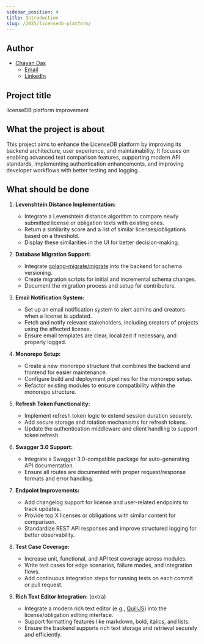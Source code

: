 ```yaml
---
sidebar_position: 4
title: Introduction
slug: /2025/licensedb-platform/
---
```

<!--
SPDX-License-Identifier: CC-BY-SA-4.0

SPDX-FileCopyrightText: 2025 Chayan Das <01chayandas@gmail.com>
-->


## Author

- [Chayan Das](https://github.com/chayandass)
  - [Email](mailto:01chayandas@gmail.com)
  - [LinkedIn](https://www.linkedin.com/in/chayandas0110/)


## Project title


licenseDB platform improvement 
## What the project is about


This project aims to enhance the LicenseDB platform by improving its backend architecture, user experience, and maintainability. It focuses on enabling advanced text comparison features, supporting modern API standards, implementing authentication enhancements, and improving developer workflows with better testing and logging.
## What should be done




1. **Levenshtein Distance Implementation:**
   - Integrate a Levenshtein distance algorithm to compare newly submitted license or obligation texts with existing ones.
   - Return a similarity score and a list of similar licenses/obligations based on a threshold.
   - Display these similarities in the UI for better decision-making.


2. **Database Migration Support:**
   - Integrate [golang-migrate/migrate](https://github.com/golang-migrate/migrate) into the backend for schema versioning.
   - Create migration scripts for initial and incremental schema changes.
   - Document the migration process and setup for contributors.


3. **Email Notification System:**
   - Set up an email notification system to alert admins and creators when a license is updated.
   - Fetch and notify relevant stakeholders, including creators of projects using the affected license.
   - Ensure email templates are clear, localized if necessary, and properly logged.


4. **Monorepo Setup:**
   - Create a new monorepo structure that combines the backend and frontend for easier maintenance.
   - Configure build and deployment pipelines for the monorepo setup.
   - Refactor existing modules to ensure compatibility within the monorepo structure.


5. **Refresh Token Functionality:**
   - Implement refresh token logic to extend session duration securely.
   - Add secure storage and rotation mechanisms for refresh tokens.
   - Update the authentication middleware and client handling to support token refresh.


6. **Swagger 3.0 Support:**
   - Integrate a Swagger 3.0-compatible package for auto-generating API documentation.
   - Ensure all routes are documented with proper request/response formats and error handling.


7. **Endpoint Improvements:**
   - Add changelog support for license and user-related endpoints to track updates.
   - Provide top X licenses or obligations with similar content for comparison.
   - Standardize REST API responses and improve structured logging for better observability.


8. **Test Case Coverage:**
   - Increase unit, functional, and API test coverage across modules.
   - Write test cases for edge scenarios, failure modes, and integration flows.
   - Add continuous integration steps for running tests on each commit or pull request.


9. **Rich Text Editor Integration:** (extra)
    - Integrate a modern rich text editor (e.g., [QuillJS](https://quilljs.com/)) into the license/obligation editing interface.
    - Support formatting features like markdown, bold, italics, and lists.
    - Ensure the backend supports rich text storage and retrieval securely and efficiently.